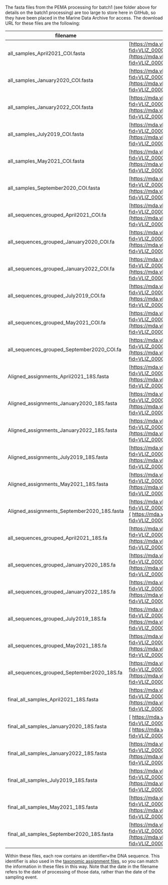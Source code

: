 The fasta files from the PEMA processing for batch1 (see folder above for details on the batch1 processing) are too large to store here in GitHub, so they have been placed in the Marine Data Archive for access. 
The download URL for these files are the following:

| filename | download URL | 
| --- | --- |
| all_samples_April2021_COI.fasta| [https://mda.vliz.be/directlink.php?fid=VLIZ_00000615_64e5aea4e8594692446647](https://mda.vliz.be/directlink.php?fid=VLIZ_00000615_64e5aea4e8594692446647)  |
|all_samples_January2020_COI.fasta | [https://mda.vliz.be/directlink.php?fid=VLIZ_00000615_64e5aea4e8731452238120](https://mda.vliz.be/directlink.php?fid=VLIZ_00000615_64e5aea4e8731452238120)  |
|all_samples_January2022_COI.fasta| [https://mda.vliz.be/directlink.php?fid=VLIZ_00000615_64e5aea4e87d8415011086](https://mda.vliz.be/directlink.php?fid=VLIZ_00000615_64e5aea4e87d8415011086) |
|all_samples_July2019_COI.fasta| [https://mda.vliz.be/directlink.php?fid=VLIZ_00000615_64e5aea4e8979356562781](https://mda.vliz.be/directlink.php?fid=VLIZ_00000615_64e5aea4e8979356562781) |
|all_samples_May2021_COI.fasta| [https://mda.vliz.be/directlink.php?fid=VLIZ_00000615_64e5aea4e8678040464373](https://mda.vliz.be/directlink.php?fid=VLIZ_00000615_64e5aea4e8678040464373) |
|all_samples_September2020_COI.fasta| [https://mda.vliz.be/directlink.php?fid=VLIZ_00000615_64e5aec1c6fab524389208](https://mda.vliz.be/directlink.php?fid=VLIZ_00000615_64e5aec1c6fab524389208) |
|all_sequences_grouped_April2021_COI.fa| [https://mda.vliz.be/directlink.php?fid=VLIZ_00000615_64e5aec1c61d2304932779](https://mda.vliz.be/directlink.php?fid=VLIZ_00000615_64e5aec1c61d2304932779) |
|all_sequences_grouped_January2020_COI.fa| [https://mda.vliz.be/directlink.php?fid=VLIZ_00000615_64e5aec1d37cd080876413](https://mda.vliz.be/directlink.php?fid=VLIZ_00000615_64e5aec1d37cd080876413) |
|all_sequences_grouped_January2022_COI.fa|[https://mda.vliz.be/directlink.php?fid=VLIZ_00000615_64e5aec1c9cc8783258670](https://mda.vliz.be/directlink.php?fid=VLIZ_00000615_64e5aec1c9cc8783258670)  |
|all_sequences_grouped_July2019_COI.fa|[https://mda.vliz.be/directlink.php?fid=VLIZ_00000615_64e5aec1c8507131186606](https://mda.vliz.be/directlink.php?fid=VLIZ_00000615_64e5aec1c8507131186606)  |
|all_sequences_grouped_May2021_COI.fa| [https://mda.vliz.be/directlink.php?fid=VLIZ_00000615_64e5aec1d22f7293220847](https://mda.vliz.be/directlink.php?fid=VLIZ_00000615_64e5aec1d22f7293220847) |
|all_sequences_grouped_September2020_COI.fa| [https://mda.vliz.be/directlink.php?fid=VLIZ_00000615_64e5aec1ce619790794228](https://mda.vliz.be/directlink.php?fid=VLIZ_00000615_64e5aec1ce619790794228) |
|Aligned_assignments_April2021_18S.fasta| [https://mda.vliz.be/directlink.php?fid=VLIZ_00000615_64e5c30492304947055810](https://mda.vliz.be/directlink.php?fid=VLIZ_00000615_64e5c30492304947055810) |
|Aligned_assignments_January2020_18S.fasta| [https://mda.vliz.be/directlink.php?fid=VLIZ_00000615_64e5c304a6079692934739](https://mda.vliz.be/directlink.php?fid=VLIZ_00000615_64e5c304a6079692934739) |
|Aligned_assignments_January2022_18S.fasta| [https://mda.vliz.be/directlink.php?fid=VLIZ_00000615_64e5c304974c2824435732](https://mda.vliz.be/directlink.php?fid=VLIZ_00000615_64e5c304974c2824435732) |
|Aligned_assignments_July2019_18S.fasta| [https://mda.vliz.be/directlink.php?fid=VLIZ_00000615_64e5c3049223a375779320](https://mda.vliz.be/directlink.php?fid=VLIZ_00000615_64e5c3049223a375779320) |
|Aligned_assignments_May2021_18S.fasta| [https://mda.vliz.be/directlink.php?fid=VLIZ_00000615_64e5c304a04ec570416353](https://mda.vliz.be/directlink.php?fid=VLIZ_00000615_64e5c304a04ec570416353) |
|Aligned_assignments_September2020_18S.fasta| [https://mda.vliz.be/directlink.php?fid=VLIZ_00000615_64e5c30495306133353334](	https://mda.vliz.be/directlink.php?fid=VLIZ_00000615_64e5c30495306133353334) |
|all_sequences_grouped_April2021_18S.fa| [https://mda.vliz.be/directlink.php?fid=VLIZ_00000615_64e5c30492143175479550](https://mda.vliz.be/directlink.php?fid=VLIZ_00000615_64e5c30492143175479550) |
|all_sequences_grouped_January2020_18S.fa| [https://mda.vliz.be/directlink.php?fid=VLIZ_00000615_64e5c304922d2186250508](https://mda.vliz.be/directlink.php?fid=VLIZ_00000615_64e5c304922d2186250508) |
|all_sequences_grouped_January2022_18S.fa| [https://mda.vliz.be/directlink.php?fid=VLIZ_00000615_64e5c304921f8455298820](https://mda.vliz.be/directlink.php?fid=VLIZ_00000615_64e5c304921f8455298820) |
|all_sequences_grouped_July2019_18S.fa| [https://mda.vliz.be/directlink.php?fid=VLIZ_00000615_64e5c304a777b329215005](https://mda.vliz.be/directlink.php?fid=VLIZ_00000615_64e5c304a777b329215005) |
|all_sequences_grouped_May2021_18S.fa| [https://mda.vliz.be/directlink.php?fid=VLIZ_00000615_64e5c304924df142213445](https://mda.vliz.be/directlink.php?fid=VLIZ_00000615_64e5c304924df142213445) |
|all_sequences_grouped_September2020_18S.fa| [https://mda.vliz.be/directlink.php?fid=VLIZ_00000615_64e5c304970ae592926655](https://mda.vliz.be/directlink.php?fid=VLIZ_00000615_64e5c304970ae592926655) |
|final_all_samples_April2021_18S.fasta| [https://mda.vliz.be/directlink.php?fid=VLIZ_00000615_64e5c37c8b956716621278](https://mda.vliz.be/directlink.php?fid=VLIZ_00000615_64e5c37c8b956716621278) |
|final_all_samples_January2020_18S.fasta| [	https://mda.vliz.be/directlink.php?fid=VLIZ_00000615_64e5c37c813a3970262799](	https://mda.vliz.be/directlink.php?fid=VLIZ_00000615_64e5c37c813a3970262799) |
|final_all_samples_January2022_18S.fasta| [https://mda.vliz.be/directlink.php?fid=VLIZ_00000615_64e5c37c83730731111561](https://mda.vliz.be/directlink.php?fid=VLIZ_00000615_64e5c37c83730731111561) |
|final_all_samples_July2019_18S.fasta| [https://mda.vliz.be/directlink.php?fid=VLIZ_00000615_64e5c37c7eea9982641559](https://mda.vliz.be/directlink.php?fid=VLIZ_00000615_64e5c37c7eea9982641559) |
|final_all_samples_May2021_18S.fasta| [https://mda.vliz.be/directlink.php?fid=VLIZ_00000615_64e5c37c80227525079610](https://mda.vliz.be/directlink.php?fid=VLIZ_00000615_64e5c37c80227525079610) |
|final_all_samples_September2020_18S.fasta| [https://mda.vliz.be/directlink.php?fid=VLIZ_00000615_64e5c37c868fd846188990](https://mda.vliz.be/directlink.php?fid=VLIZ_00000615_64e5c37c868fd846188990) |




Within these files, each row contains an identifier+the DNA sequence. This identifier is also used in the [taxonomic assignment files](https://github.com/arms-mbon/data_workspace/tree/main/analysis_data/from_pema/processing_batch1/taxonomic_assignments), so you can match the information in these files in this way. Note that the date in the filename refers to the date of processing of those data, rather than the date of the sampling event. 
